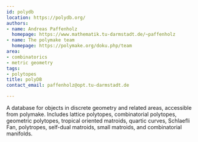 ```yaml
---
id: polydb
location: https://polydb.org/
authors:
- name: Andreas Paffenholz
  homepage: https://www.mathematik.tu-darmstadt.de/~paffenholz
- name: The polymake team
  homepage: https://polymake.org/doku.php/team
area:
- combinatorics
- metric geometry
tags:
- polytopes
title: polyDB
contact_email: paffenholz@opt.tu-darmstadt.de

---
```


A database for objects in discrete geometry and related areas, accessible from polymake.  Includes lattice polytopes, combinatorial polytopes, geometric polytopes, tropical oriented matroids, quartic curves, Schlaefli Fan, polytropes, self-dual matroids, small matroids, and combinatorial manifolds.
